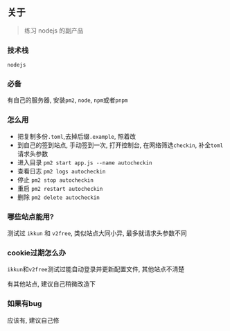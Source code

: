 ## 关于

>  练习 nodejs 的副产品

### 技术栈

`nodejs`

### 必备

有自己的服务器, 安装`pm2`, `node`, `npm`或者`pnpm`

### 怎么用

* 把复制多份`.toml`,去掉后缀`.example`, 照着改
* 到自己的签到站点, 手动签到一次, 打开控制台, 在网络筛选`checkin`, 补全`toml`请求头参数
* 进入目录 `pm2 start app.js --name autocheckin`
* 查看日志 `pm2 logs autocheckin`
* 停止 `pm2 stop autocheckin`
* 重启 `pm2 restart autocheckin`
* 删除 `pm2 delete autocheckin`

### 哪些站点能用?

测试过 `ikkun` 和 `v2free`, 类似站点大同小异, 最多就请求头参数不同

### cookie过期怎么办

`ikkun`和`v2free`测试过能自动登录并更新配置文件, 其他站点不清楚

有其他站点, 建议自己稍微改造下

### 如果有bug

应该有, 建议自己修